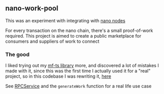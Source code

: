 ## nano-work-pool

This was an experiment with integrating with [nano nodes](https://docs.nano.org/integration-guides/#public-apis)

For every transaction on the nano chain, there's a small proof-of-work required.
This project is aimed to create a public marketplace for consumers and suppliers of work to connect

### The good
I liked trying out my [mf-ts library](https://github.com/CeasarCyrillus/mf-ts) more, and discovered a lot of mistakes I made with it, since this was the first time I actually used it for a "real" project,
so in this codebase I was rewriting it, [here](api/src/mf-ts) 

See [RPCService](api/src/domain/services/RPCService.ts) and the `generateWork` function for a real life use case
